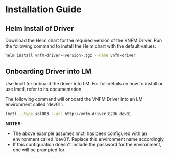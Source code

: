 # Installation Guide

## Helm Install of Driver

Download the Helm chart for the required version of the VNFM Driver. Run the following command to install the Helm chart with the default values:

```bash
helm install vnfm-driver-<version>.tgz --name vnfm-driver
```

## Onboarding Driver into LM

Use lmctl for onboard the driver into LM. For full details on how to install or use lmctl, refer to its documentation.

The following command will onboard the VNFM Driver into an LM environment called 'dev01':

```bash
lmctl --type sol003 --url http://vnfm-driver:8296 dev01
```

**NOTES**:
- The above example assumes lmctl has been configured with an environment called 'dev01'. Replace this environment name accordingly
- If this configuration doesn't include the password for the environment, one will be prompted for